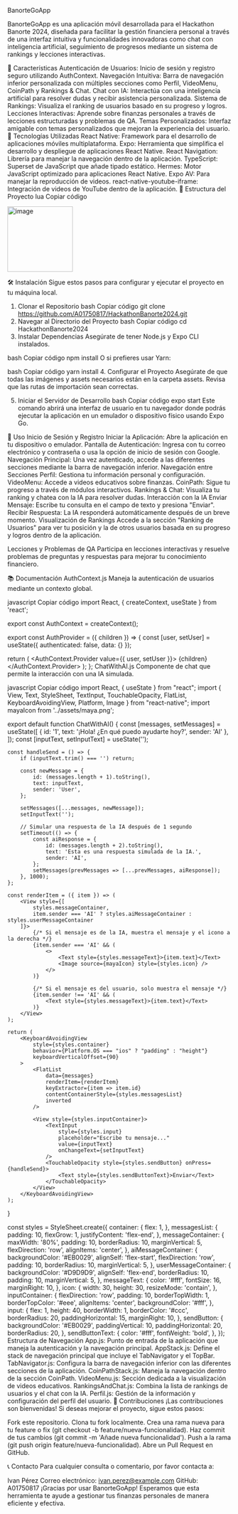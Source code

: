 BanorteGoApp


BanorteGoApp es una aplicación móvil desarrollada para el Hackathon Banorte 2024, diseñada para facilitar la gestión financiera personal a través de una interfaz intuitiva y funcionalidades innovadoras como chat con inteligencia artificial, seguimiento de progresos mediante un sistema de rankings y lecciones interactivas.

📱 Características
Autenticación de Usuarios: Inicio de sesión y registro seguro utilizando AuthContext.
Navegación Intuitiva: Barra de navegación inferior personalizada con múltiples secciones como Perfil, VideoMenu, CoinPath y Rankings & Chat.
Chat con IA: Interactúa con una inteligencia artificial para resolver dudas y recibir asistencia personalizada.
Sistema de Rankings: Visualiza el ranking de usuarios basado en su progreso y logros.
Lecciones Interactivas: Aprende sobre finanzas personales a través de lecciones estructuradas y problemas de QA.
Temas Personalizados: Interfaz amigable con temas personalizados que mejoran la experiencia del usuario.
🚀 Tecnologías Utilizadas
React Native: Framework para el desarrollo de aplicaciones móviles multiplataforma.
Expo: Herramienta que simplifica el desarrollo y despliegue de aplicaciones React Native.
React Navigation: Librería para manejar la navegación dentro de la aplicación.
TypeScript: Superset de JavaScript que añade tipado estático.
Hermes: Motor JavaScript optimizado para aplicaciones React Native.
Expo AV: Para manejar la reproducción de videos.
react-native-youtube-iframe: Integración de videos de YouTube dentro de la aplicación.
📂 Estructura del Proyecto
lua
Copiar código





<img width="147" alt="image" src="https://github.com/user-attachments/assets/18a1c7f2-bc8b-4aa6-b0fd-7328ceab93ff">




🛠️ Instalación
Sigue estos pasos para configurar y ejecutar el proyecto en tu máquina local.

1. Clonar el Repositorio
bash
Copiar código
git clone https://github.com/A01750817/HackathonBanorte2024.git
2. Navegar al Directorio del Proyecto
bash
Copiar código
cd HackathonBanorte2024
3. Instalar Dependencias
Asegúrate de tener Node.js y Expo CLI instalados.

bash
Copiar código
npm install
O si prefieres usar Yarn:

bash
Copiar código
yarn install
4. Configurar el Proyecto
Asegúrate de que todas las imágenes y assets necesarios están en la carpeta assets. Revisa que las rutas de importación sean correctas.

5. Iniciar el Servidor de Desarrollo
bash
Copiar código
expo start
Este comando abrirá una interfaz de usuario en tu navegador donde podrás ejecutar la aplicación en un emulador o dispositivo físico usando Expo Go.

🏃 Uso
Inicio de Sesión y Registro
Iniciar la Aplicación: Abre la aplicación en tu dispositivo o emulador.
Pantalla de Autenticación: Ingresa con tu correo electrónico y contraseña o usa la opción de inicio de sesión con Google.
Navegación Principal: Una vez autenticado, accede a las diferentes secciones mediante la barra de navegación inferior.
Navegación entre Secciones
Perfil: Gestiona tu información personal y configuración.
VideoMenu: Accede a videos educativos sobre finanzas.
CoinPath: Sigue tu progreso a través de módulos interactivos.
Rankings & Chat: Visualiza tu ranking y chatea con la IA para resolver dudas.
Interacción con la IA
Enviar Mensaje: Escribe tu consulta en el campo de texto y presiona "Enviar".
Recibir Respuesta: La IA responderá automáticamente después de un breve momento.
Visualización de Rankings
Accede a la sección "Ranking de Usuarios" para ver tu posición y la de otros usuarios basada en su progreso y logros dentro de la aplicación.

Lecciones y Problemas de QA
Participa en lecciones interactivas y resuelve problemas de preguntas y respuestas para mejorar tu conocimiento financiero.

📚 Documentación
AuthContext.js
Maneja la autenticación de usuarios mediante un contexto global.

javascript
Copiar código
import React, { createContext, useState } from 'react';

export const AuthContext = createContext();

export const AuthProvider = ({ children }) => {
  const [user, setUser] = useState({
    authenticated: false,
    data: {}
  });

  return (
    <AuthContext.Provider value={{ user, setUser }}>
      {children}
    </AuthContext.Provider>
  );
};
ChatWithAI.js
Componente de chat que permite la interacción con una IA simulada.

javascript
Copiar código
import React, { useState } from "react";
import { View, Text, StyleSheet, TextInput, TouchableOpacity, FlatList, KeyboardAvoidingView, Platform, Image } from "react-native";
import mayaIcon from '../assets/maya.png';

export default function ChatWithAI() {
    const [messages, setMessages] = useState([
        { id: '1', text: '¡Hola! ¿En qué puedo ayudarte hoy?', sender: 'AI' },
    ]);
    const [inputText, setInputText] = useState('');

    const handleSend = () => {
        if (inputText.trim() === '') return;

        const newMessage = {
            id: (messages.length + 1).toString(),
            text: inputText,
            sender: 'User',
        };

        setMessages([...messages, newMessage]);
        setInputText('');

        // Simular una respuesta de la IA después de 1 segundo
        setTimeout(() => {
            const aiResponse = {
                id: (messages.length + 2).toString(),
                text: 'Esta es una respuesta simulada de la IA.',
                sender: 'AI',
            };
            setMessages(prevMessages => [...prevMessages, aiResponse]);
        }, 1000);
    };

    const renderItem = ({ item }) => (
        <View style={[
            styles.messageContainer, 
            item.sender === 'AI' ? styles.aiMessageContainer : styles.userMessageContainer
        ]}>
            {/* Si el mensaje es de la IA, muestra el mensaje y el icono a la derecha */}
            {item.sender === 'AI' && (
                <>
                    <Text style={styles.messageText}>{item.text}</Text>
                    <Image source={mayaIcon} style={styles.icon} />
                </>
            )}
            
            {/* Si el mensaje es del usuario, solo muestra el mensaje */}
            {item.sender !== 'AI' && (
                <Text style={styles.messageText}>{item.text}</Text>
            )}
        </View>
    );

    return (
        <KeyboardAvoidingView
            style={styles.container}
            behavior={Platform.OS === "ios" ? "padding" : "height"}
            keyboardVerticalOffset={90}
        >
            <FlatList
                data={messages}
                renderItem={renderItem}
                keyExtractor={item => item.id}
                contentContainerStyle={styles.messagesList}
                inverted
            />

            <View style={styles.inputContainer}>
                <TextInput
                    style={styles.input}
                    placeholder="Escribe tu mensaje..."
                    value={inputText}
                    onChangeText={setInputText}
                />
                <TouchableOpacity style={styles.sendButton} onPress={handleSend}>
                    <Text style={styles.sendButtonText}>Enviar</Text>
                </TouchableOpacity>
            </View>
        </KeyboardAvoidingView>
    );
}

const styles = StyleSheet.create({
    container: {
        flex: 1,
    },
    messagesList: {
        padding: 10,
        flexGrow: 1,
        justifyContent: 'flex-end',
    },
    messageContainer: {
        maxWidth: '80%',
        padding: 10,
        borderRadius: 10,
        marginVertical: 5,
        flexDirection: 'row',
        alignItems: 'center',
    },
    aiMessageContainer: {
        backgroundColor: '#EB0029',
        alignSelf: 'flex-start',
        flexDirection: 'row',
        padding: 10,
        borderRadius: 10,
        marginVertical: 5,
    },
    userMessageContainer: {
        backgroundColor: '#D9D9D9',
        alignSelf: 'flex-end',
        borderRadius: 10,
        padding: 10,
        marginVertical: 5,
    },
    messageText: {
        color: '#fff',
        fontSize: 16,
        marginRight: 10,
    },
    icon: {
        width: 30,
        height: 30,
        resizeMode: 'contain',
    },
    inputContainer: {
        flexDirection: 'row',
        padding: 10,
        borderTopWidth: 1,
        borderTopColor: '#eee',
        alignItems: 'center',
        backgroundColor: '#fff',
    },
    input: {
        flex: 1,
        height: 40,
        borderWidth: 1,
        borderColor: '#ccc',
        borderRadius: 20,
        paddingHorizontal: 15,
        marginRight: 10,
    },
    sendButton: {
        backgroundColor: '#EB0029',
        paddingVertical: 10,
        paddingHorizontal: 20,
        borderRadius: 20,
    },
    sendButtonText: {
        color: '#fff',
        fontWeight: 'bold',
    },
});
Estructura de Navegación
App.js: Punto de entrada de la aplicación que maneja la autenticación y la navegación principal.
AppStack.js: Define el stack de navegación principal que incluye el TabNavigator y el TopBar.
TabNavigator.js: Configura la barra de navegación inferior con las diferentes secciones de la aplicación.
CoinPathStack.js: Maneja la navegación dentro de la sección CoinPath.
VideoMenu.js: Sección dedicada a la visualización de videos educativos.
RankingsAndChat.js: Combina la lista de rankings de usuarios y el chat con la IA.
Perfil.js: Gestión de la información y configuración del perfil del usuario.
📝 Contribuciones
¡Las contribuciones son bienvenidas! Si deseas mejorar el proyecto, sigue estos pasos:

Fork este repositorio.
Clona tu fork localmente.
Crea una rama nueva para tu feature o fix (git checkout -b feature/nueva-funcionalidad).
Haz commit de tus cambios (git commit -m 'Añade nueva funcionalidad').
Push a la rama (git push origin feature/nueva-funcionalidad).
Abre un Pull Request en GitHub.


📞 Contacto
Para cualquier consulta o comentario, por favor contacta a:

Ivan Pérez
Correo electrónico: ivan.perez@example.com
GitHub: A01750817
¡Gracias por usar BanorteGoApp! Esperamos que esta herramienta te ayude a gestionar tus finanzas personales de manera eficiente y efectiva.
